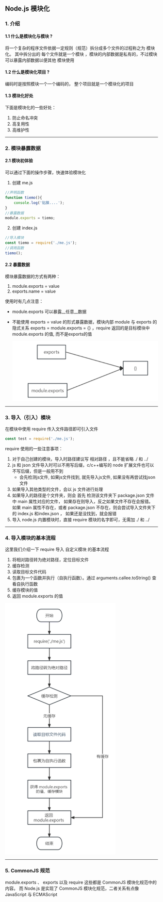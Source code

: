 ## Node.js 模块化
### 1. 介绍

#### 1.1 什么是模块化与模块 ?
将一个复杂的程序文件依据一定规则（规范）拆分成多个文件的过程称之为 模块化。
其中拆分出的 每个文件就是一个模块 ，模块的内部数据是私有的，不过模块可以暴露内部数据以便其他
模块使用

#### 1.2 什么是模块化项目 ?
编码时是按照模块一个一个编码的， 整个项目就是一个模块化的项目

#### 1.3 模块化好处
下面是模块化的一些好处：
1. 防止命名冲突
2. 高复用性
3. 高维护性

----------------------------------------------------------------------------------

### 2. 模块暴露数据

#### 2.1  模块初体验
可以通过下面的操作步骤，快速体验模块化

1. 创建 me.js
```js
//声明函数
function tiemo(){
    console.log('贴膜....');
}
//暴露数据
module.exports = tiemo;
```

2. 创建 index.js
```js
//导入模块
const tiemo = require('./me.js');
//调用函数
tiemo();
```


#### 2.2  暴露数据
模块暴露数据的方式有两种：
1. module.exports = value
2. exports.name = value

使用时有几点注意：
- module.exports 可以暴露__任意__数据
- 不能使用 exports = value 的形式暴露数据，模块内部 module 与 exports 的隐式关系
  exports = module.exports = {} ，require 返回的是目标模块中 module.exports 的值, 而不是exports的值

  ![模块内部 module 与 exports 的隐式关系](/NodeJS/asset/images/模块内部module与exports的隐式关系.png "模块内部 module 与 exports 的隐式关系")

----------------------------------------------------------------------------------

### 3. 导入（引入）模块
在模块中使用 require 传入文件路径即可引入文件
```js
const test = require('./me.js');
```

require 使用的一些注意事项：
1. 对于自己创建的模块，导入时路径建议写 相对路径 ，且不能省略 ./ 和 ../
2. js 和 json 文件导入时可以不用写后缀，c/c++编写的 node 扩展文件也可以不写后缀，但是一般用不到
    - 会先检测js文件, 如果js文件找到, 就先导入js文件, 如果没有再尝试找json文件
3. 如果导入其他类型的文件，会以 js 文件进行处理
4. 如果导入的路径是个文件夹，则会 首先 检测该文件夹下 package.json 文件中 main 属性对应的文件，
   如果存在则导入，反之如果文件不存在会报错。
   如果 main 属性不存在，或者 package.json 不存在，则会尝试导入文件夹下的 index.js 和index.json ，
   如果还是没找到，就会报错
5. 导入 node.js 内置模块时，直接 require 模块的名字即可，无需加 ./ 和 ../

----------------------------------------------------------------------------------

### 4. 导入模块的基本流程
这里我们介绍一下 require 导入 自定义模块 的基本流程
1. 将相对路径转为绝对路径，定位目标文件
2. 缓存检测
3. 读取目标文件代码
4. 包裹为一个函数并执行（自执行函数）。通过 arguments.callee.toString() 查看自执行函数
5. 缓存模块的值
6. 返回 module.exports 的值

 ![导入模块的基本流程](/NodeJS/asset/images/导入模块的基本流程.png "导入模块的基本流程")

---------------------------------------------------------------------------------

### 5. CommonJS 规范
module.exports 、 exports 以及 require 这些都是 CommonJS 模块化规范中的内容。
而 Node.js 是实现了 CommonJS 模块化规范，二者关系有点像 JavaScript 与 ECMAScript